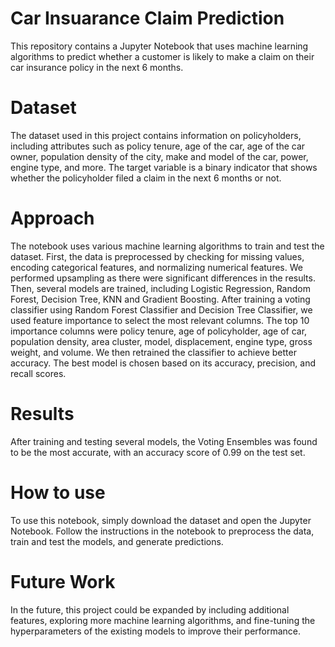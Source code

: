 # Car Insuarance Claim Prediction


This repository contains a Jupyter Notebook that uses machine learning algorithms to predict whether a customer is likely to make a claim on their car insurance policy in the next 6 months.

# Dataset
The dataset used in this project contains information on policyholders, including attributes such as policy tenure, age of the car, age of the car owner, population density of the city, make and model of the car, power, engine type, and more. The target variable is a binary indicator that shows whether the policyholder filed a claim in the next 6 months or not.

# Approach
The notebook uses various machine learning algorithms to train and test the dataset. First, the data is preprocessed by checking for missing values, encoding categorical features, and normalizing numerical features. We performed upsampling as there were significant differences in the results. Then, several models are trained, including Logistic Regression, Random Forest, Decision Tree, KNN and Gradient Boosting. After training a voting classifier using Random Forest Classifier and Decision Tree Classifier, we used feature importance to select the most relevant columns. The top 10 importance columns were policy tenure, age of policyholder, age of car, population density, area cluster, model, displacement, engine type, gross weight, and volume. We then retrained the classifier to achieve better accuracy. The best model is chosen based on its accuracy, precision, and recall scores. 

# Results
After training and testing several models, the Voting Ensembles was found to be the most accurate, with an accuracy score of 0.99 on the test set.

# How to use
To use this notebook, simply download the dataset and open the Jupyter Notebook. Follow the instructions in the notebook to preprocess the data, train and test the models, and generate predictions.

# Future Work
In the future, this project could be expanded by including additional features, exploring more machine learning algorithms, and fine-tuning the hyperparameters of the existing models to improve their performance.

